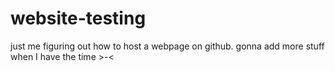 # website-testing
just me figuring out how to host a webpage on github.
gonna add more stuff when I have the time >-<
